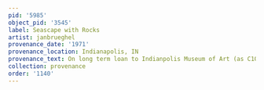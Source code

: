 ```yaml
---
pid: '5985'
object_pid: '3545'
label: Seascape with Rocks
artist: janbrueghel
provenance_date: '1971'
provenance_location: Indianapolis, IN
provenance_text: On long term loan to Indianpolis Museum of Art (as C10014)
collection: provenance
order: '1140'
---
```

